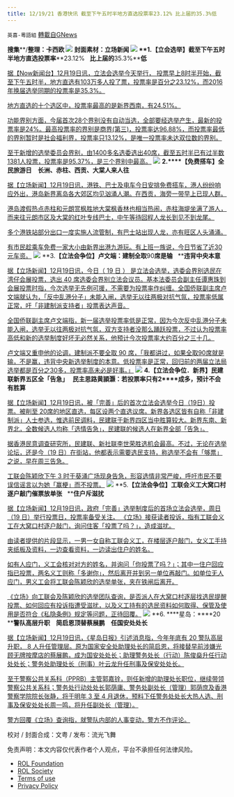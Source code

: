 ```yaml
---
title: 12/19/21 香港快讯 截至下午五时半地方直选投票率23.12% 比上届的35.3%低
---
```

`英喜-粵語組` [轉載自GNews](https://gnews.org/zh-hans/1771629/)

**搜集****/****整理：卡西欧**
![](https://assets.gnews.org/wp-content/uploads/2021/12/1219fenmian.jpg)
封面素材：立场新闻
![](https://assets.gnews.org/wp-content/uploads/2021/12/Screen-Shot-2021-12-19-at-10.15.12-AM.png)
**1.****【立会选举】截至下午五时半地方直选投票率****23.12%   ****比上届的****35.3%****低**

[据【Now新闻台】12月19日讯，立法会选举今天举行， 投票早上8时半开始，截至下午五时半，地方直选有103万多人投了票，投票率是百分之23.12%，而2016年换届选举同期的投票率是35.3%。](https://news.now.com/home/local/player?newsId=460477)

[地方直选的十个选区中，投票率最高的是新界西南，有24.51%。](https://news.now.com/home/local/player?newsId=460477)

[功能界别方面，今届首次28个界别没有自动当选，全部要经选举产生，最新的投票率是24%。最高投票率的界别是商界(第三)，投票率达96.88%，而投票率最低的界别暂时是社会福利界，投票率只13.12%，是唯一投票率未达双位数的界别。](https://news.now.com/home/local/player?newsId=460477)

[至于新增的选举委员会界别，由1400多名选委选出40席，截至五时半已有过半数1381人投票，投票率是95.37%，是三个界别中最高。](https://news.now.com/home/local/player?newsId=460477)
![](https://assets.gnews.org/wp-content/uploads/2021/12/Screen-Shot-2021-12-19-at-10.15.21-AM.png)
**2.****【免费搭车】全民旅游日　长洲、赤柱、西贡、大棠人来人往**

[据【立场新闻】12月19日讯，港铁、巴士及电车今日安排免费搭车，港人纷纷响应外出，港岛新界离岛各大郊区均见汹涌人潮。在西贡，海旁一带早上已现人群。](https://www.thestandnews.com/politics/ab免費搭車全民旅遊日-長洲赤柱西貢大棠人來人往)

[港岛渡假热点赤柱和元朗赏枫胜地大棠枫香林也相当热闹，赤柱海堤坐满了游人，而来往元朗市区及大棠的红叶专线巴士，中午等待回程人龙长到见不到龙尾。](https://www.thestandnews.com/politics/ab免費搭車全民旅遊日-長洲赤柱西貢大棠人來人往)

[多个港铁站部分出口一度实施人流管制，有巴士站出现人龙，亦有旺区人头涌涌。](https://www.thestandnews.com/politics/ab免費搭車全民旅遊日-長洲赤柱西貢大棠人來人往)

[有市民趁乘车免费一家大小由新界出港九游玩。有上班一族说，今日节省了近30元车资。](https://www.thestandnews.com/politics/ab免費搭車全民旅遊日-長洲赤柱西貢大棠人來人往)
![](https://assets.gnews.org/wp-content/uploads/2021/12/Screen-Shot-2021-12-19-at-10.15.35-AM.png)
**3.****【立法会争位】卢文端：建制全取****90****席是输****   ****违背中央本意**

[据【立场新闻】12月19日讯，今日（ 19 日 ） 是立法会选举，选委会界别选民在湾仔会展投票，选出 40 席选委会界别立法会议员。基本法委员会副主任谭惠珠到会展投票时指，今次选举无先例可援，不需要为投票率作纠缠。全国侨联副主席卢文端就认为，「反中乱港分子」未能入闸，选举无以往两极对抗气氛，投票率低属正常，吁「非建制派支持者」投票表达声音。](https://www.thestandnews.com/politics/立法會爭位譚惠珠今次選舉無先例可援-不需糾纏投票率-盧文端料投票率三成多)

[全国侨联副主席卢文端指，新一届选举投票率低是正常，因为今次反中乱港分子未能入闸，选举无以往两极对抗气氛，双方支持者没那么踊跃投票，不过认为投票率高低和新的选举制度好坏无必然关系，他预计今次投票率大约百分之三十几。](https://www.thestandnews.com/politics/立法會爭位譚惠珠今次選舉無先例可援-不需糾纏投票率-盧文端料投票率三成多)

[卢文端又重申他的论调，建制派不要全取 90 席，「我都讲过，如果全取90席就是输，不是赢，违背中央新选举制度的本意。低投票率是正常，回归前的两届立法局选举都是百分之30多，投票率高未必是好事。」](https://www.thestandnews.com/politics/立法會爭位譚惠珠今次選舉無先例可援-不需糾纏投票率-盧文端料投票率三成多)
![](https://assets.gnews.org/wp-content/uploads/2021/12/Screen-Shot-2021-12-19-at-10.15.43-AM.png)
**4.****【立法会争位．新界】民建联新界五区全「告急」****   ****民主思路黄頴灏：若投票率只有****2****成多，预计不会有胜算**

[据【立场新闻】12月19日讯，被「完善」后的首次立法会选举今日（19日）投票。被削至 20席的地区直选，每区设两个直选议席。新界各选区皆有自称「非建制派」人士参选，惟选前民调料，民建联于新界四区当中胜算较大。新界东南、新界北，全数候选人均称「选情告急」，民建联的候选人在新界全部「告急」。](https://www.thestandnews.com/society/立法會爭位新界民建聯新界五區全告急-民主思路黃頴灝若投票率只有2成多預計不會有勝算)

[据香港民意调查研究所，民建联、新社联李世荣胜选机会最高。不过，无论在选举论坛，还是今（19 日）在街站，他都表示需要选民支持，称选举不会有「够票」之说，早在周三告急。](https://www.thestandnews.com/society/立法會爭位新界民建聯新界五區全告急-民主思路黃頴灝若投票率只有2成多預計不會有勝算)

[工联会陈颖欣下午 3 时于葵涌广场现身告急，形容选情非常严峻，呼吁市民不要误信谣言以为她「赢梗」而不投票。](https://www.thestandnews.com/society/立法會爭位新界民建聯新界五區全告急-民主思路黃頴灝若投票率只有2成多預計不會有勝算)
![](https://assets.gnews.org/wp-content/uploads/2021/12/Screen-Shot-2021-12-19-at-10.15.52-AM.png)
**5.****【立法会争位】工联会义工大窝口村逐户敲门催票放单张****   ****住户斥滋扰**

[据【立场新闻】12月19日讯，政府「完善」选举制度后的首场立法会选举，周日（19 日）举行投票日，投票率备受关注。 《立场》接获读者投诉，指有工联会义工在大窝口村逐户敲门，询问住客「投票了吗？」，造成滋扰。](https://www.thestandnews.com/politics/立法會爭位工聯會義工大窩口邨逐戶敲門催票-放陳穎欣單張-住戶斥滋擾)

[由读者提供的片段显示，一男一女自称工联会义工，在楼层逐户敲门，女义工手持夹纸板及资料，一边查看资料，一边读出住户的姓名。](https://www.thestandnews.com/politics/立法會爭位工聯會義工大窩口邨逐戶敲門催票-放陳穎欣單張-住戶斥滋擾)

[如有人应门，义工会核对对方的姓名，并询问「你投票了吗？」；其中一住户回应指已投票，两名义工则称「多谢你」，然后离开并到另一单位再敲门。如单位无人应门，男义工会将工联会陈颖欣的选举单张，夹在铁闸后离开。](https://www.thestandnews.com/politics/立法會爭位工聯會義工大窩口邨逐戶敲門催票-放陳穎欣單張-住戶斥滋擾)

[《立场》向工联会及陈颖欣的选举团队查询，是否派人在大窝口村逐层找选民提醒投票、如何回应有投诉指遭受滋扰，以及义工持有的选民资料如何取得、保管及使用是否符合《私隐条例》规定等问题，正待回覆。](https://www.thestandnews.com/politics/立法會爭位工聯會義工大窩口邨逐戶敲門催票-放陳穎欣單張-住戶斥滋擾)
![](https://assets.gnews.org/wp-content/uploads/2021/12/Screen-Shot-2021-12-19-at-10.16.00-AM.png)
**6. ****星岛：****20 ****警队高层升职　简启恩顶替蔡展鹏　任国安处处长**

[据【立场新闻】12月19日讯，《星岛日报》引述消息指，今年年底有 20 警队高层升职， 8 人升任管理层。原为国家安全处助理处长的简启恩，将接替早前涉嫌光顾无牌按摩店的蔡展鹏，成为国安处处长；助理警务处长（行动）陈俊燊升任行动处处长；警务处助理处长（刑事）叶云龙升任刑事及保安处处长。](https://www.thestandnews.com/society/星島20-警隊高層升職-簡啟恩頂替蔡展鵬-任國安處處長)

[至于警察公共关系科（PPRB）主管郭嘉铨，则任新增的助理处长职位，继续带领警察公共关系科；警务处行动处处长郭荫庸、警务处副处长（管理）郭荫庶及香港警察学院院长张静，将于明年 3 至 4 月退休，预料下任警务处处长大热人选、刑事及保安处处长周一鸣，将升任副处长（管理）。](https://www.thestandnews.com/society/星島20-警隊高層升職-簡啟恩頂替蔡展鵬-任國安處處長)

[警方回覆《立场》查询指，就警队内部的人事变动，警方不作评论。](https://www.thestandnews.com/society/星島20-警隊高層升職-簡啟恩頂替蔡展鵬-任國安處處長)

校对 / 封面合成：文粤 / 发布：流光飞舞

 

免责声明：本文内容仅代表作者个人观点，平台不承担任何法律风险。

- [ROL Foundation](https://rolfoundation.org/)
- [ROL Society](https://rolsociety.org/)
- [Terms of use](https://gnews.org/terms-of-use-3/)
- [Privacy Policy](https://gnews.org/privacy-policy/)
